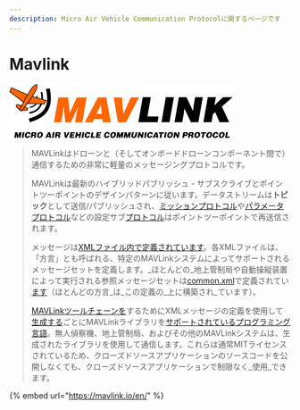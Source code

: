 ```yaml
---
description: Micro Air Vehicle Communication Protocolに関するページです
---
```


# Mavlink

![](.gitbook/assets/logo_mavlink_small%20%281%29.png)

> MAVLinkはドローンと（そしてオンボードドローンコンポーネント間で）通信するための非常に軽量のメッセージングプロトコルです。
>
> MAVLinkは最新のハイブリッドパブリッシュ - サブスクライブとポイントツーポイントのデザインパターンに従います。データストリームは**トピック**として送信/パブリッシュされ、[ミッションプロトコル](https://mavlink.io/en/services/mission.html)や[パラメータプロトコル](https://mavlink.io/en/services/parameter.html)などの設定サブ[プロトコル](https://mavlink.io/en/services/parameter.html)はポイントツーポイントで再送信されます。
>
> メッセージは[XMLファイル内で定義されています](https://mavlink.io/en/messages/)。各XMLファイルは、「方言」とも呼ばれる、特定のMAVLinkシステムによってサポートされるメッセージセットを定義します。_ほとんどの_地上管制局や自動操縦装置によって実行される参照メッセージセットは[common.xml](https://mavlink.io/en/messages/common.html)で定義されてい[ます](https://mavlink.io/en/messages/common.html)（ほとんどの方言_は_この定義の_上に構築され_ています）。
>
> [MAVLinkツールチェーンを](https://github.com/mavlink/mavlink/)するためにXMLメッセージの定義を使用して[生成する](https://mavlink.io/en/getting_started/generate_libraries.html)ごとにMAVLinkライブラリを[サポートされているプログラミング言語](https://mavlink.io/en/#supported_languages)。無人偵察機、地上管制局、およびその他のMAVLinkシステムは、生成されたライブラリを使用して通信します。これらは通常MITライセンスされているため、クローズドソースアプリケーションのソースコードを公開しなくても、クローズドソースアプリケーションで制限なく_使用_できます。

{% embed url="https://mavlink.io/en/" %}



